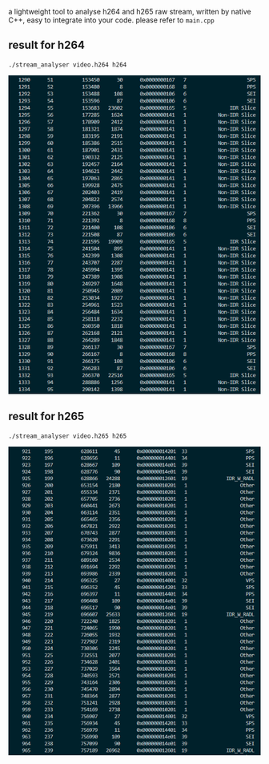 a lightweight tool to analyse h264 and h265 raw stream, written by native C++, easy to integrate into your code. please refer to `main.cpp`

## result for h264 ##
```
./stream_analyser video.h264 h264
```
![](./h264.png)

## result for h265 ##
```
./stream_analyser video.h265 h265
```
![](./h265.png)